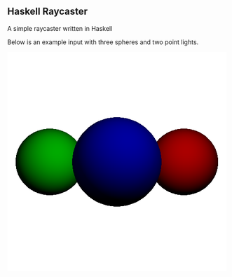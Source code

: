 ## Haskell Raycaster

A simple raycaster written in Haskell

Below is an example input with three spheres and two point lights.

![](images/threeSpheres.png)
